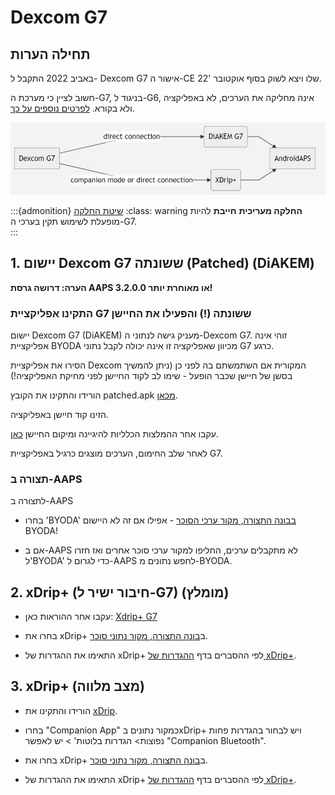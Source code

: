 # Dexcom G7


## תחילה הערות

באביב 2022 התקבל ל- Dexcom G7 אישור ה-CE שלו ויצא לשוק בסוף אוקטובר '22.

חשוב לציין כי מערכת ה-G7, בניגוד ל-G6, אינה מחליקה את הערכים, לא באפליקציה ולא בקורא. [לפרטים נוספים על כך](https://www.dexcom.com/en-us/faqs/why-does-past-cgm-data-look-different-from-past-data-on-receiver-and-follow-app).

![G7 english](../images/6fe30b84-227a-4bae-a9a5-527cee341dbf.png)

:::{admonition} [שיטת החלקה](../Usage/Smoothing-Blood-Glucose-Data)
:class: warning **החלקה מעריכית** **חייבת** להיות מופעלת לשימוש תקין בערכי ה-G7.  
:::

## 1.  יישום Dexcom G7 ששונתה (Patched) (DiAKEM)

**הערה: דרושה גרסת AAPS 3.2.0.0 או מאוחרת יותר!**

### התקינו אפליקציית G7 ששונתה (!) והפעילו את החיישן

יישום Dexcom G7 (DiAKEM) מעניק גישה לנתוני ה-Dexcom G7. זוהי אינה אפליקציית BYODA מכיוון שאפליקציה זו אינה יכולה לקבל נתוני G7 כרגע.

הסירו את אפליקציית Dexcom המקורית אם השתמשתם בה לפני כן (ניתן להמשיך בסשן של חיישן שכבר הופעל - שימו לב לקוד החיישן לפני מחיקת האפליקציה!)

הורידו והתקינו את הקובץ patched.apk [מכאן](https://github.com/authorgambel/g7/releases).

הזינו קוד חיישן באפליקציה.

עקבו אחר ההמלצות הכלליות להיגיינה ומיקום החיישן [כאן](../Hardware/GeneralCGMRecommendation.md).

לאחר שלב החימום, הערכים מוצגים כרגיל באפליקציית G7.

### תצורה ב-AAPS

לתצורה ב-AAPS
- בחרו 'BYODA' [בבונה התצורה, מקור ערכי הסוכר](../Configuration/Config-Builder.md#bg-source) - אפילו אם זה לא היישום BYODA!

- אם ב-AAPS לא מתקבלים ערכים, החליפו למקור ערכי סוכר אחרים ואז חזרו ל'BYODA' כדי לגרום ל-AAPS לחפש נתונים מ-BYODA.

## 2. xDrip+ (חיבור ישיר ל-G7) (מומלץ)

- עקבו אחר ההוראות כאן: [Xdrip+ G7](https://navid200.github.io/xDrip/docs/Dexcom/G7.html)
- בחרו את xDrip+ ב[בונה התצורה, מקור נתוני סוכר](../Configuration/Config-Builder.md#bg-source).

- התאימו את ההגדרות של xDrip+ לפי ההסברים בדף [ההגדרות של xDrip+](../Configuration/xdrip.md).

## 3. xDrip+ (מצב מלווה)

-   הורידו והתקינו את [xDrip](https://github.com/NightscoutFoundation/xDrip).
- בחרו "Companion App" כמקור נתונים בxDrip+ ויש לבחור בהגדרות פחות נפוצות> הגדרות בלוטות' > יש לאפשר "Companion Bluetooth".
-   בחרו את xDrip+ ב[בונה התצורה, מקור נתוני סוכר](../Configuration/Config-Builder.md#bg-source).

-   התאימו את ההגדרות של xDrip+ לפי ההסברים בדף [ההגדרות של xDrip+](../Configuration/xdrip.md). 

